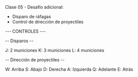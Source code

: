 Clase 05 - Desafío adicional: 

- Disparo de ráfagas
- Control de dirección de proyectiles

--- CONTROLES ---

-- Disparos --

J: 2 municiones
K: 3 municiones
L: 4 municiones

-- Dirección de proyectiles --

W: Arriba
S: Abajo
D: Derecha
A: Izquierda
Q: Adelante
E: Atrás
